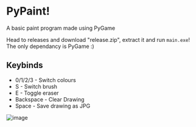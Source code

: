 # PyPaint!

A basic paint program made using PyGame

Head to releases and download "release.zip", extract it and run `main.exe`!
The only dependancy is PyGame :)

## Keybinds

- 0/1/2/3 - Switch colours
- S - Switch brush
- E - Toggle eraser
- Backspace - Clear Drawing
- Space - Save drawing as JPG

![image](https://github.com/user-attachments/assets/e169fbd6-66fc-4d59-a9c8-edbaec6c7020)
